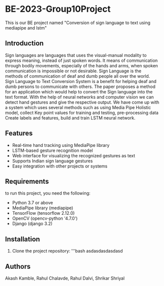 # BE-2023-Group10Project
This is our BE project named "Conversion of sign language to text using mediapipe and lstm"

## Introduction

Sign languages are languages that uses the visual-manual modality to express meaning, instead of just spoken words. It means of communication through bodily movements, especially of the hands and arms, when spoken communication is impossible or not desirable. Sign Language is the methods of communication of deaf and dumb people all over the world. Sign Language to Text Conversion System is a benefit for helping deaf and dumb persons to communicate with others. The paper proposes a method for an application which would help to convert the Sign language into the text format. With the help of neural networks and computer vision we can detect hand gestures and give the respective output. We have come up with a system which uses several methods such as using Media Pipe Holistic
model, collect Key point values for training and testing, pre-processing data Create labels and features, build and train LSTM neural network.

## Features
* Real-time hand tracking using MediaPipe library
* LSTM-based gesture recognition model
* Web interface for visualizing the recognized gestures as text
* Supports Indian sign language gestures
* Easy integration with other projects or systems

## Requirements
to run this project, you need the following:

* Python 3.7 or above
* MediaPipe library (mediapipe)
* TensorFlow (tensorflow 2.12.0)
* OpenCV (opencv-python '4.7.0')
* Django (django 3.2)

## Installation
1. Clone the project repository:
   '''bash
   asdasdasdasdasd

## Authors
Akash Kamble, Rahul Chalavde, Rahul Dalvi, Shrikar Shriyal
